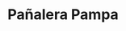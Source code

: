 ---
title: "Pañalera Pampa"
url: /ciudad-autonoma-de-buenos-aires/panalera-pampa/
shop: artículos para bebés
---